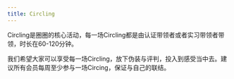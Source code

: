 ```yaml
---
title: Circling
---
```

Circling是圈圈的核心活动，每一场Circling都是由认证带领者或者实习带领者带领，时长在60-120分钟。

我们希望大家可以享受每一场Circling，放下伪装与评判，投入到感受当中去。建议所有会员每周至少参与一场Circing，保证与自己的联结。
